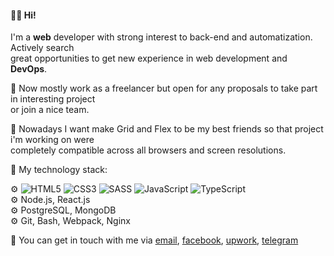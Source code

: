 #### 🙋‍♂️ Hi!

I'm a **web** developer with strong interest to back-end and automatization. Actively search <br/>great opportunities to get new experience in web development and **DevOps**.

:wrench: Now mostly work as a freelancer but open for any proposals to take part in interesting project<br/>
or join a nice team.<br/>

🌱 Nowadays I want make Grid and Flex to be my best friends so that project i'm working on were<br/>
completely compatible across all browsers and screen resolutions.

🧰 My technology stack:

⚙️ ![HTML5](https://img.shields.io/badge/html5-%23E34F26.svg?style=flat&logo=html5&logoColor=white) ![CSS3](https://img.shields.io/badge/css3-%231572B6.svg?style=flat&logo=css3&logoColor=white) ![SASS](https://img.shields.io/badge/SASS-hotpink.svg?style=flat&logo=SASS&logoColor=white) ![JavaScript](https://img.shields.io/badge/javascript-%23323330.svg?style=flat&logo=javascript&logoColor=%23F7DF1E) ![TypeScript](https://img.shields.io/badge/typescript-%23007ACC.svg?style=flat&logo=typescript&logoColor=white)<br/>
⚙️ Node.js, React.js</br>
⚙️ PostgreSQL, MongoDB</br>
⚙️ Git, Bash, Webpack, Nginx</br>


:speech_balloon: You can get in touch with me via [email](mailto:puer.robustus@gmail.com), [facebook](https://www.facebook.com/yar.bashmakov), [upwork](https://www.upwork.com/o/profiles/users/~0193083a7b1918cfbf/?s=1110580755107926016), [telegram](https://t.me/LaikaPanda)
